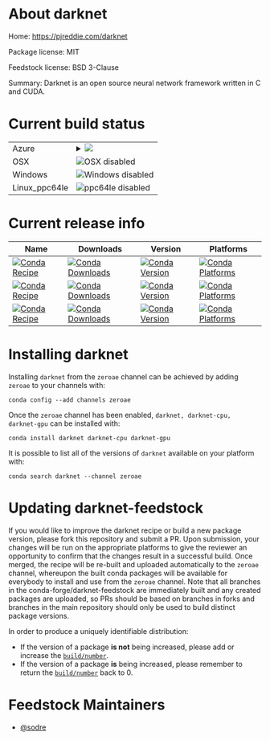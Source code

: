 About darknet
=============

Home: https://pjreddie.com/darknet

Package license: MIT

Feedstock license: BSD 3-Clause

Summary: Darknet is an open source neural network framework written in C and CUDA.



Current build status
====================


<table>
    
  <tr>
    <td>Azure</td>
    <td>
      <details>
        <summary>
          <a href="https://dev.azure.com/conda-forge/feedstock-builds/_build/latest?definitionId=&branchName=master">
            <img src="https://dev.azure.com/conda-forge/feedstock-builds/_apis/build/status/darknet-feedstock?branchName=master">
          </a>
        </summary>
        <table>
          <thead><tr><th>Variant</th><th>Status</th></tr></thead>
          <tbody><tr>
              <td>linux_cuda_compiler_version10.0</td>
              <td>
                <a href="https://dev.azure.com/conda-forge/feedstock-builds/_build/latest?definitionId=&branchName=master">
                  <img src="https://dev.azure.com/conda-forge/feedstock-builds/_apis/build/status/darknet-feedstock?branchName=master&jobName=linux&configuration=linux_cuda_compiler_version10.0" alt="variant">
                </a>
              </td>
            </tr><tr>
              <td>linux_cuda_compiler_version10.1</td>
              <td>
                <a href="https://dev.azure.com/conda-forge/feedstock-builds/_build/latest?definitionId=&branchName=master">
                  <img src="https://dev.azure.com/conda-forge/feedstock-builds/_apis/build/status/darknet-feedstock?branchName=master&jobName=linux&configuration=linux_cuda_compiler_version10.1" alt="variant">
                </a>
              </td>
            </tr><tr>
              <td>linux_cuda_compiler_version10.2</td>
              <td>
                <a href="https://dev.azure.com/conda-forge/feedstock-builds/_build/latest?definitionId=&branchName=master">
                  <img src="https://dev.azure.com/conda-forge/feedstock-builds/_apis/build/status/darknet-feedstock?branchName=master&jobName=linux&configuration=linux_cuda_compiler_version10.2" alt="variant">
                </a>
              </td>
            </tr><tr>
              <td>linux_cuda_compiler_version9.2</td>
              <td>
                <a href="https://dev.azure.com/conda-forge/feedstock-builds/_build/latest?definitionId=&branchName=master">
                  <img src="https://dev.azure.com/conda-forge/feedstock-builds/_apis/build/status/darknet-feedstock?branchName=master&jobName=linux&configuration=linux_cuda_compiler_version9.2" alt="variant">
                </a>
              </td>
            </tr><tr>
              <td>linux_cuda_compiler_versionNone</td>
              <td>
                <a href="https://dev.azure.com/conda-forge/feedstock-builds/_build/latest?definitionId=&branchName=master">
                  <img src="https://dev.azure.com/conda-forge/feedstock-builds/_apis/build/status/darknet-feedstock?branchName=master&jobName=linux&configuration=linux_cuda_compiler_versionNone" alt="variant">
                </a>
              </td>
            </tr>
          </tbody>
        </table>
      </details>
    </td>
  </tr>
  <tr>
    <td>OSX</td>
    <td>
      <img src="https://img.shields.io/badge/OSX-disabled-lightgrey.svg" alt="OSX disabled">
    </td>
  </tr>
  <tr>
    <td>Windows</td>
    <td>
      <img src="https://img.shields.io/badge/Windows-disabled-lightgrey.svg" alt="Windows disabled">
    </td>
  </tr>
  <tr>
    <td>Linux_ppc64le</td>
    <td>
      <img src="https://img.shields.io/badge/ppc64le-disabled-lightgrey.svg" alt="ppc64le disabled">
    </td>
  </tr>
</table>

Current release info
====================

| Name | Downloads | Version | Platforms |
| --- | --- | --- | --- |
| [![Conda Recipe](https://img.shields.io/badge/recipe-darknet-green.svg)](https://anaconda.org/zeroae/darknet) | [![Conda Downloads](https://img.shields.io/conda/dn/zeroae/darknet.svg)](https://anaconda.org/zeroae/darknet) | [![Conda Version](https://img.shields.io/conda/vn/zeroae/darknet.svg)](https://anaconda.org/zeroae/darknet) | [![Conda Platforms](https://img.shields.io/conda/pn/zeroae/darknet.svg)](https://anaconda.org/zeroae/darknet) |
| [![Conda Recipe](https://img.shields.io/badge/recipe-darknet--cpu-green.svg)](https://anaconda.org/zeroae/darknet-cpu) | [![Conda Downloads](https://img.shields.io/conda/dn/zeroae/darknet-cpu.svg)](https://anaconda.org/zeroae/darknet-cpu) | [![Conda Version](https://img.shields.io/conda/vn/zeroae/darknet-cpu.svg)](https://anaconda.org/zeroae/darknet-cpu) | [![Conda Platforms](https://img.shields.io/conda/pn/zeroae/darknet-cpu.svg)](https://anaconda.org/zeroae/darknet-cpu) |
| [![Conda Recipe](https://img.shields.io/badge/recipe-darknet--gpu-green.svg)](https://anaconda.org/zeroae/darknet-gpu) | [![Conda Downloads](https://img.shields.io/conda/dn/zeroae/darknet-gpu.svg)](https://anaconda.org/zeroae/darknet-gpu) | [![Conda Version](https://img.shields.io/conda/vn/zeroae/darknet-gpu.svg)](https://anaconda.org/zeroae/darknet-gpu) | [![Conda Platforms](https://img.shields.io/conda/pn/zeroae/darknet-gpu.svg)](https://anaconda.org/zeroae/darknet-gpu) |

Installing darknet
==================

Installing `darknet` from the `zeroae` channel can be achieved by adding `zeroae` to your channels with:

```
conda config --add channels zeroae
```

Once the `zeroae` channel has been enabled, `darknet, darknet-cpu, darknet-gpu` can be installed with:

```
conda install darknet darknet-cpu darknet-gpu
```

It is possible to list all of the versions of `darknet` available on your platform with:

```
conda search darknet --channel zeroae
```




Updating darknet-feedstock
==========================

If you would like to improve the darknet recipe or build a new
package version, please fork this repository and submit a PR. Upon submission,
your changes will be run on the appropriate platforms to give the reviewer an
opportunity to confirm that the changes result in a successful build. Once
merged, the recipe will be re-built and uploaded automatically to the
`zeroae` channel, whereupon the built conda packages will be available for
everybody to install and use from the `zeroae` channel.
Note that all branches in the conda-forge/darknet-feedstock are
immediately built and any created packages are uploaded, so PRs should be based
on branches in forks and branches in the main repository should only be used to
build distinct package versions.

In order to produce a uniquely identifiable distribution:
 * If the version of a package **is not** being increased, please add or increase
   the [``build/number``](https://conda.io/docs/user-guide/tasks/build-packages/define-metadata.html#build-number-and-string).
 * If the version of a package **is** being increased, please remember to return
   the [``build/number``](https://conda.io/docs/user-guide/tasks/build-packages/define-metadata.html#build-number-and-string)
   back to 0.

Feedstock Maintainers
=====================

* [@sodre](https://github.com/sodre/)

